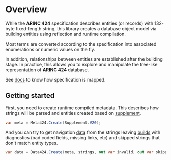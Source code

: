 # Overview

While the **ARINC 424** specification describes entities (or records) with 132-byte fixed-length string, 
this library creates a database object model via building entities using reflection and runtime compilation.

Most terms are converted according to the specification into associated enumerations or numeric values ​​on the fly.

In addition, relationships between entities are established after the building stage. In practice, 
this allows you to explore and manipulate the tree-like representation of **ARINC 424** database.

See [docs](https://malstraem.github.io/arinc424.net) to know how specification is mapped.

## Getting started

First, you need to create runtime compiled metadata. This describes how strings will be parsed 
and entities created based on [supplement](https://malstraem.github.io/arinc424.net/api/Arinc424.Supplement.html).

```csharp
var meta = Meta424.Create(Supplement.V20);
```

And you can try to get navigation [data](https://malstraem.github.io/arinc424.net/api/Arinc424.Data424.html) from the strings 
leaving [builds](https://malstraem.github.io/arinc424.net/api/Arinc424.Building.Build.html) with diagnostics 
(bad coded fields, missing links, etc) and skipped strings that don't match entity types.

```csharp
var data = Data424.Create(meta, strings, out var invalid, out var skipped);
```

